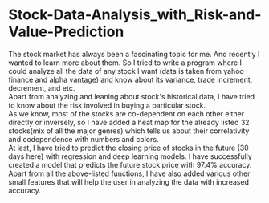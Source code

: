 # Stock-Data-Analysis_with_Risk-and-Value-Prediction
The stock market has always been a fascinating topic for me. And recently I wanted to learn more about them. So I tried to write a program where I could analyze all the data of any stock I want (data is taken from yahoo finance and alpha vantage) and know about its variance, trade increment, decrement, and etc. <br/>
Apart from analyzing and leaning about stock's historical data, I have tried to know about the risk involved in buying a particular stock.<br/>
As we know, most of the stocks are co-dependent on each other either directly or inversely, so I have added a heat map for the already listed 32 stocks(mix of all the major genres) which tells us about their correlativity and codependence with numbers and colors. <br/>
At last, I have tried to predict the closing price of stocks in the future (30 days here) with regression and deep learning models. I have successfully created a model that predicts the future stock price with 97.4% accuracy. <br/>
Apart from all the above-listed functions, I have also added various other small features that will help the user in analyzing the data with increased accuracy.
